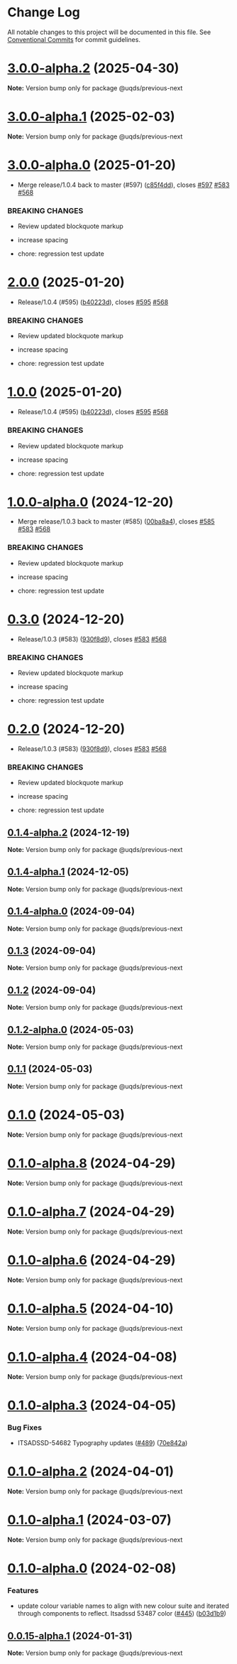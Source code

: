# Change Log

All notable changes to this project will be documented in this file.
See [Conventional Commits](https://conventionalcommits.org) for commit guidelines.

# [3.0.0-alpha.2](https://github.com/uq-its-ss/design-system/compare/@uqds/previous-next@3.0.0-alpha.1...@uqds/previous-next@3.0.0-alpha.2) (2025-04-30)

**Note:** Version bump only for package @uqds/previous-next

# [3.0.0-alpha.1](https://github.com/uq-its-ss/design-system/compare/@uqds/previous-next@3.0.0-alpha.0...@uqds/previous-next@3.0.0-alpha.1) (2025-02-03)

**Note:** Version bump only for package @uqds/previous-next

# [3.0.0-alpha.0](https://github.com/uq-its-ss/design-system/compare/@uqds/previous-next@1.0.0-alpha.0...@uqds/previous-next@3.0.0-alpha.0) (2025-01-20)

- Merge release/1.0.4 back to master (#597) ([c85f4dd](https://github.com/uq-its-ss/design-system/commit/c85f4dd04601bad019d83edeb680dd919fd1aebb)), closes [#597](https://github.com/uq-its-ss/design-system/issues/597) [#583](https://github.com/uq-its-ss/design-system/issues/583) [#568](https://github.com/uq-its-ss/design-system/issues/568)

### BREAKING CHANGES

- Review updated blockquote markup

- increase spacing

- chore: regression test update

# [2.0.0](https://github.com/uq-its-ss/design-system/compare/@uqds/previous-next@0.3.0...@uqds/previous-next@2.0.0) (2025-01-20)

- Release/1.0.4 (#595) ([b40223d](https://github.com/uq-its-ss/design-system/commit/b40223d819d456f67620dfd880380b85214c4103)), closes [#595](https://github.com/uq-its-ss/design-system/issues/595) [#568](https://github.com/uq-its-ss/design-system/issues/568)

### BREAKING CHANGES

- Review updated blockquote markup

- increase spacing

- chore: regression test update

# [1.0.0](https://github.com/uq-its-ss/design-system/compare/@uqds/previous-next@0.3.0...@uqds/previous-next@1.0.0) (2025-01-20)

- Release/1.0.4 (#595) ([b40223d](https://github.com/uq-its-ss/design-system/commit/b40223d819d456f67620dfd880380b85214c4103)), closes [#595](https://github.com/uq-its-ss/design-system/issues/595) [#568](https://github.com/uq-its-ss/design-system/issues/568)

### BREAKING CHANGES

- Review updated blockquote markup

- increase spacing

- chore: regression test update

# [1.0.0-alpha.0](https://github.com/uq-its-ss/design-system/compare/@uqds/previous-next@0.1.4-alpha.2...@uqds/previous-next@1.0.0-alpha.0) (2024-12-20)

- Merge release/1.0.3 back to master (#585) ([00ba8a4](https://github.com/uq-its-ss/design-system/commit/00ba8a439019ed08ab357499c758be419f50f150)), closes [#585](https://github.com/uq-its-ss/design-system/issues/585) [#583](https://github.com/uq-its-ss/design-system/issues/583) [#568](https://github.com/uq-its-ss/design-system/issues/568)

### BREAKING CHANGES

- Review updated blockquote markup

- increase spacing

- chore: regression test update

# [0.3.0](https://github.com/uq-its-ss/design-system/compare/@uqds/previous-next@0.1.4-alpha.0...@uqds/previous-next@0.3.0) (2024-12-20)

- Release/1.0.3 (#583) ([930f8d9](https://github.com/uq-its-ss/design-system/commit/930f8d97b814748829f45194e1b5009680ee7890)), closes [#583](https://github.com/uq-its-ss/design-system/issues/583) [#568](https://github.com/uq-its-ss/design-system/issues/568)

### BREAKING CHANGES

- Review updated blockquote markup

- increase spacing

- chore: regression test update

# [0.2.0](https://github.com/uq-its-ss/design-system/compare/@uqds/previous-next@0.1.4-alpha.0...@uqds/previous-next@0.2.0) (2024-12-20)

- Release/1.0.3 (#583) ([930f8d9](https://github.com/uq-its-ss/design-system/commit/930f8d97b814748829f45194e1b5009680ee7890)), closes [#583](https://github.com/uq-its-ss/design-system/issues/583) [#568](https://github.com/uq-its-ss/design-system/issues/568)

### BREAKING CHANGES

- Review updated blockquote markup

- increase spacing

- chore: regression test update

## [0.1.4-alpha.2](https://github.com/uq-its-ss/design-system/compare/@uqds/previous-next@0.1.4-alpha.1...@uqds/previous-next@0.1.4-alpha.2) (2024-12-19)

**Note:** Version bump only for package @uqds/previous-next

## [0.1.4-alpha.1](https://github.com/uq-its-ss/design-system/compare/@uqds/previous-next@0.1.4-alpha.0...@uqds/previous-next@0.1.4-alpha.1) (2024-12-05)

**Note:** Version bump only for package @uqds/previous-next

## [0.1.4-alpha.0](https://github.com/uq-its-ss/design-system/compare/@uqds/previous-next@0.1.3...@uqds/previous-next@0.1.4-alpha.0) (2024-09-04)

**Note:** Version bump only for package @uqds/previous-next

## [0.1.3](https://github.com/uq-its-ss/design-system/compare/@uqds/previous-next@0.1.2-alpha.0...@uqds/previous-next@0.1.3) (2024-09-04)

**Note:** Version bump only for package @uqds/previous-next

## [0.1.2](https://github.com/uq-its-ss/design-system/compare/@uqds/previous-next@0.1.2-alpha.0...@uqds/previous-next@0.1.2) (2024-09-04)

**Note:** Version bump only for package @uqds/previous-next

## [0.1.2-alpha.0](https://github.com/uq-its-ss/design-system/compare/@uqds/previous-next@0.1.0-alpha.8...@uqds/previous-next@0.1.2-alpha.0) (2024-05-03)

**Note:** Version bump only for package @uqds/previous-next

## [0.1.1](https://github.com/uq-its-ss/design-system/compare/@uqds/previous-next@0.1.0-alpha.8...@uqds/previous-next@0.1.1) (2024-05-03)

**Note:** Version bump only for package @uqds/previous-next

# [0.1.0](https://github.com/uq-its-ss/design-system/compare/@uqds/previous-next@0.1.0-alpha.8...@uqds/previous-next@0.1.0) (2024-05-03)

**Note:** Version bump only for package @uqds/previous-next

# [0.1.0-alpha.8](https://github.com/uq-its-ss/design-system/compare/@uqds/previous-next@0.1.0-alpha.7...@uqds/previous-next@0.1.0-alpha.8) (2024-04-29)

**Note:** Version bump only for package @uqds/previous-next

# [0.1.0-alpha.7](https://github.com/uq-its-ss/design-system/compare/@uqds/previous-next@0.1.0-alpha.6...@uqds/previous-next@0.1.0-alpha.7) (2024-04-29)

**Note:** Version bump only for package @uqds/previous-next

# [0.1.0-alpha.6](https://github.com/uq-its-ss/design-system/compare/@uqds/previous-next@0.1.0-alpha.5...@uqds/previous-next@0.1.0-alpha.6) (2024-04-29)

**Note:** Version bump only for package @uqds/previous-next

# [0.1.0-alpha.5](https://github.com/uq-its-ss/design-system/compare/@uqds/previous-next@0.1.0-alpha.4...@uqds/previous-next@0.1.0-alpha.5) (2024-04-10)

**Note:** Version bump only for package @uqds/previous-next

# [0.1.0-alpha.4](https://github.com/uq-its-ss/design-system/compare/@uqds/previous-next@0.1.0-alpha.3...@uqds/previous-next@0.1.0-alpha.4) (2024-04-08)

**Note:** Version bump only for package @uqds/previous-next

# [0.1.0-alpha.3](https://github.com/uq-its-ss/design-system/compare/@uqds/previous-next@0.1.0-alpha.2...@uqds/previous-next@0.1.0-alpha.3) (2024-04-05)

### Bug Fixes

- ITSADSSD-54682 Typography updates ([#489](https://github.com/uq-its-ss/design-system/issues/489)) ([70e842a](https://github.com/uq-its-ss/design-system/commit/70e842a1552cddc9c63452ae63bae91b380f420b))

# [0.1.0-alpha.2](https://github.com/uq-its-ss/design-system/compare/@uqds/previous-next@0.1.0-alpha.1...@uqds/previous-next@0.1.0-alpha.2) (2024-04-01)

**Note:** Version bump only for package @uqds/previous-next

# [0.1.0-alpha.1](https://github.com/uq-its-ss/design-system/compare/@uqds/previous-next@0.1.0-alpha.0...@uqds/previous-next@0.1.0-alpha.1) (2024-03-07)

**Note:** Version bump only for package @uqds/previous-next

# [0.1.0-alpha.0](https://github.com/uq-its-ss/design-system/compare/@uqds/previous-next@0.0.15-alpha.1...@uqds/previous-next@0.1.0-alpha.0) (2024-02-08)

### Features

- update colour variable names to align with new colour suite and iterated through components to reflect. Itsadssd 53487 color ([#445](https://github.com/uq-its-ss/design-system/issues/445)) ([b03d1b9](https://github.com/uq-its-ss/design-system/commit/b03d1b9a7944f4552750706b276405b0988abf90))

## [0.0.15-alpha.1](https://github.com/uq-its-ss/design-system/compare/@uqds/previous-next@0.0.15-alpha.0...@uqds/previous-next@0.0.15-alpha.1) (2024-01-31)

**Note:** Version bump only for package @uqds/previous-next
